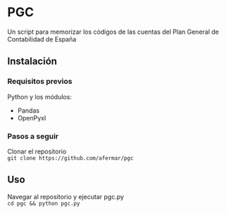 # PGC
Un script para memorizar los códigos de las cuentas del Plan General de Contabilidad de España

## Instalación
### Requisitos previos
Python y los módulos:
  - Pandas
  - OpenPyxl

### Pasos a seguir
Clonar el repositorio  
`git clone https://github.com/afermar/pgc`

## Uso
Navegar al repositorio y ejecutar pgc.py  
`cd pgc && python pgc.py`